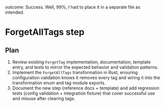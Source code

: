 outcome: Success. Well, 99%, I had to place it in a separate file as intended.
# ForgetAllTags step

## Plan
1. Review existing `ForgetTag` implementation, documentation, template entry, and tests to mirror the expected behavior and validation patterns.
2. Implement the `ForgetAllTags` transformation in Rust, ensuring configuration validation knows it removes every tag and wiring it into the transformation enum and tag module exports.
3. Document the new step (reference docs + template) and add regression tests (config validation + integration fixture) that cover successful use and misuse after clearing tags.
